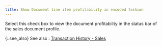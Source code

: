 ```yaml
---
title: Show Document line item profitability in encoded fashion
---
```



Select this check box to view the document profitability in the status  bar of the sales document profile.


{:.see_also}
See also
: [Transaction  History - Sales ](JavaScript:RelatedTopics1.Click())
